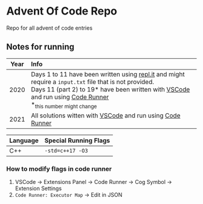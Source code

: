 # Advent Of Code Repo
Repo for all advent of code entries

## Notes for running

| Year | Info | 
|:----:|:----|
| 2020 | Days 1 to 11 have been written using [repl.it](https://replit.com) and might require a `input.txt` file that is not provided.<br>Days 11 (part 2) to 19* have been written with [VSCode](https://code.visualstudio.com/) and run using [Code Runner](https://marketplace.visualstudio.com/items?itemName=formulahendry.code-runner)<br>*<sub>this number might change</sub>|
| 2021 | All solutions witten with [VSCode](https://code.visualstudio.com/) and run using [Code Runner](https://marketplace.visualstudio.com/items?itemName=formulahendry.code-runner) |

| Language | Special Running Flags |
|----------|-----------------------|
|C++| `-std=c++17 -O3`|

### How to modify flags in code runner
1. VSCode -> Extensions Panel -> Code Runner -> Cog Symbol -> Extension Settings
2. `Code Runner: Executor Map` -> Edit in JSON